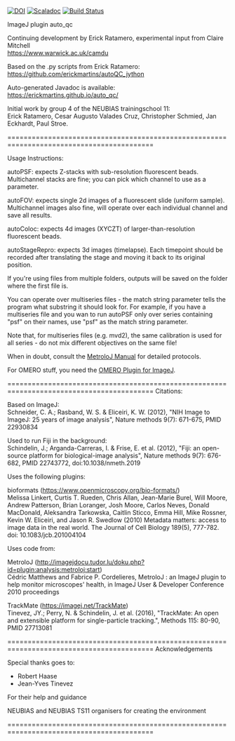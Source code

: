 [![DOI](https://zenodo.org/badge/169840753.svg)](https://zenodo.org/badge/latestdoi/169840753)  [![Scaladoc](https://javadoc-badge.appspot.com/uk.ac.warwick.camdu/nscala-time_2.11.svg?label=javadoc)](https://warwickcamdu.github.io/auto_qc/) [![Build Status](https://travis-ci.com/warwickcamdu/auto_qc.svg?branch=master)](https://travis-ci.com/warwickcamdu/auto_qc)



ImageJ plugin auto_qc


Continuing development by Erick Ratamero, experimental input from Claire Mitchell  
https://www.warwick.ac.uk/camdu


Based on the .py scripts from Erick Ratamero:  
https://github.com/erickmartins/autoQC_jython


Auto-generated Javadoc is available:  
https://erickmartins.github.io/auto_qc/


Initial work by group 4 of the NEUBIAS trainingschool 11:  
Erick Ratamero, Cesar Augusto Valades Cruz, Christopher Schmied, Jan Eckhardt, Paul Stroe.

==========================================================================================

Usage Instructions:

autoPSF: expects Z-stacks with sub-resolution fluorescent beads.  Multichannel stacks are fine; you can pick which channel to use as a parameter.

autoFOV: expects single 2d images of a fluorescent slide (uniform sample).  Multichannel images also fine, will operate over each individual channel and save all results.

autoColoc: expects 4d images (XYCZT) of larger-than-resolution fluorescent beads.  

autoStageRepro: expects 3d images (timelapse). Each timepoint should be recorded after translating the stage and moving it back to its original position.

If you're using files from multiple folders, outputs will be saved on the folder where the first file is.  

You can operate over multiseries files - the match string parameter tells the program what substring it should look for. For example, if you have a multiseries file and you wan to run autoPSF only over series containing "psf" on their names, use "psf" as the match string parameter.

Note that, for multiseries files (e.g. mvd2), the same calibration is used for all series - do not mix different objectives on the same file!    

When in doubt, consult the [MetroloJ Manual](http://imagejdocu.tudor.lu/lib/exe/fetch.php?media=plugin:analysis:metroloj:metroloj.pdf) for detailed protocols.   

For OMERO stuff, you need the [OMERO Plugin for ImageJ](https://www.openmicroscopy.org/omero/downloads/). 





==========================================================================================
Citations:


Based on ImageJ:  
Schneider, C. A.; Rasband, W. S. & Eliceiri, K. W. (2012), "NIH Image to ImageJ: 25 years of image analysis", Nature methods 9(7): 671-675, PMID 22930834

Used to run Fiji in the background:  
Schindelin, J.; Arganda-Carreras, I. & Frise, E. et al. (2012), "Fiji: an open-source platform for biological-image analysis", Nature methods 9(7): 676-682, PMID 22743772, doi:10.1038/nmeth.2019


Uses the following plugins:  

bioformats (https://www.openmicroscopy.org/bio-formats/)  
Melissa Linkert, Curtis T. Rueden, Chris Allan, Jean-Marie Burel, Will Moore, Andrew Patterson, Brian Loranger, Josh Moore, Carlos Neves, Donald MacDonald, Aleksandra Tarkowska, Caitlin Sticco, Emma Hill, Mike Rossner, Kevin W. Eliceiri, and Jason R. Swedlow (2010) Metadata matters: access to image data in the real world. The Journal of Cell Biology 189(5), 777-782. doi: 10.1083/jcb.201004104


Uses code from:

MetroloJ (http://imagejdocu.tudor.lu/doku.php?id=plugin:analysis:metroloj:start)  
Cédric Matthews and Fabrice P. Cordelieres, MetroloJ : an ImageJ plugin to help monitor microscopes' health, in ImageJ User & Developer Conference 2010 proceedings

TrackMate (https://imagej.net/TrackMate)  
Tinevez, JY.; Perry, N. & Schindelin, J. et al. (2016), "TrackMate: An open and extensible platform for single-particle tracking.", Methods 115: 80-90, PMID 27713081


==========================================================================================
Acknowledgements

Special thanks goes to:

- Robert Haase
- Jean-Yves Tinevez

For their help and guidance

NEUBIAS and NEUBIAS TS11 organisers for creating the environment

==========================================================================================


